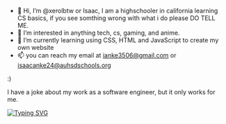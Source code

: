 - 👋 Hi, I’m @xerolbtw or Isaac, I am a highschooler in california learning CS basics, if you see somthing wrong with what i do please DO TELL ME.
- 👀 I’m interested in anything tech, cs, gaming, and anime.
- 🌱 I’m currently learning using CSS, HTML and JavaScript to create my own website
- 📫 you can reach my email at ianke3506@gmail.com or isaacanke24@auhsdschools.org

:) 

I have a joke about my work as a software engineer, but it only works for me.


[![Typing SVG](https://readme-typing-svg.herokuapp.com?color=F78787&lines=hey;this+took+me+way+to+long+to+write+;safe+to+say+i+suck+at+cs)](https://git.io/typing-svg)
